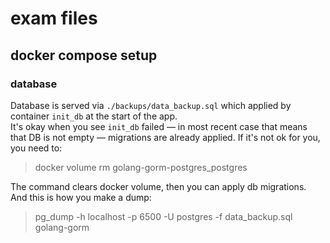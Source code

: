 # exam files

## docker compose setup

### database

Database is served via `./backups/data_backup.sql` which applied by container `init_db` at the start of the app.<br>
It's okay when you see `init_db` failed — in most recent case that means that DB is not empty — migrations are already 
applied. If it's not ok for you, you need to:

> docker volume rm golang-gorm-postgres_postgres

The command clears docker volume, then you can apply db migrations.<br>
And this is how you make a dump:
> pg_dump -h localhost -p 6500 -U postgres -f data_backup.sql golang-gorm

